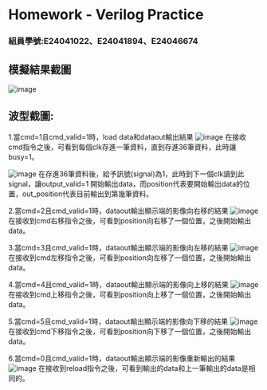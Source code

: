 # Homework - Verilog Practice
### 組員學號:E24041022、E24041894、E24046674
## 模擬結果截圖

![image](https://github.com/kenny8654/FPGA_Design/blob/patch-2/Lab00/verilog_hw/E24041022/image/result.PNG )


## 波型截圖:
1.當cmd=1且cmd_valid=1時，load data和dataout輸出結果
![image](https://github.com/kenny8654/FPGA_Design/blob/patch-2/Lab00/verilog_hw/E24041022/image/cmd1.PNG )
在接收cmd指令之後，可看到每個clk存進一筆資料，直到存進36筆資料，此時讓busy=1。

![image](https://github.com/kenny8654/FPGA_Design/blob/patch-2/Lab00/verilog_hw/E24041022/image/cmd1_dataout.PNG )
在存進36筆資料後，給予訊號(signal)為1，此時到下一個clk讀到此signal，讓output_valid=1 開始輸出data，而position代表要開始輸出data的位置，out_position代表目前輸出到第幾筆資料。

2.當cmd=2且cmd_valid=1時，dataout輸出顯示端的影像向右移的結果
![image](https://github.com/kenny8654/FPGA_Design/blob/patch-2/Lab00/verilog_hw/E24041022/image/cmd2.PNG )
在接收到cmd右移指令之後，可看到position向右移了一個位置，之後開始輸出data。

3.當cmd=3且cmd_valid=1時，dataout輸出顯示端的影像向左移的結果
![image](https://github.com/kenny8654/FPGA_Design/blob/patch-2/Lab00/verilog_hw/E24041022/image/cmd3.PNG )
在接收到cmd左移指令之後，可看到position向左移了一個位置，之後開始輸出data。

4.當cmd=4且cmd_valid=1時，dataout輸出顯示端的影像向上移的結果
![image](https://github.com/kenny8654/FPGA_Design/blob/patch-2/Lab00/verilog_hw/E24041022/image/cmd4.PNG )
在接收到cmd上移指令之後，可看到position向上移了一個位置，之後開始輸出data。

5.當cmd=5且cmd_valid=1時，dataout輸出顯示端的影像向下移的結果
![image](https://github.com/kenny8654/FPGA_Design/blob/patch-2/Lab00/verilog_hw/E24041022/image/cmd5.PNG )
在接收到cmd下移指令之後，可看到position向下移了一個位置，之後開始輸出data。

6.當cmd=0且cmd_valid=1時，dataout輸出顯示端的影像重新輸出的結果
![image](https://github.com/kenny8654/FPGA_Design/blob/patch-2/Lab00/verilog_hw/E24041022/image/cmd0.PNG )
在接收到reload指令之後，可看到輸出的data和上一筆輸出的data是相同的。
